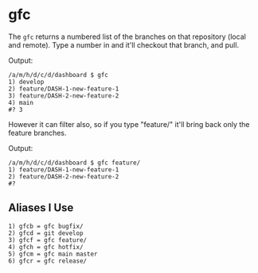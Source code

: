 # gfc

The `gfc` returns a numbered list of the branches on that repository (local and remote). Type a number in and it'll checkout that branch, and pull.

Output:

```
/a/m/h/d/c/d/dashboard $ gfc
1) develop
2) feature/DASH-1-new-feature-1
3) feature/DASH-2-new-feature-2
4) main
#? 3
```

However it can filter also, so if you type "feature/" it'll bring back only the feature branches.

Output:

```
/a/m/h/d/c/d/dashboard $ gfc feature/
1) feature/DASH-1-new-feature-1
2) feature/DASH-2-new-feature-2
#?
```

## Aliases I Use

```
1) gfcb = gfc bugfix/
2) gfcd = git develop
3) gfcf = gfc feature/
4) gfch = gfc hotfix/
5) gfcm = gfc main master
6) gfcr = gfc release/
```

